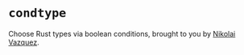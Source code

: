 # `condtype`

Choose Rust types via boolean conditions, brought to you by
[Nikolai Vazquez](https://hachyderm.io/@nikolai).
